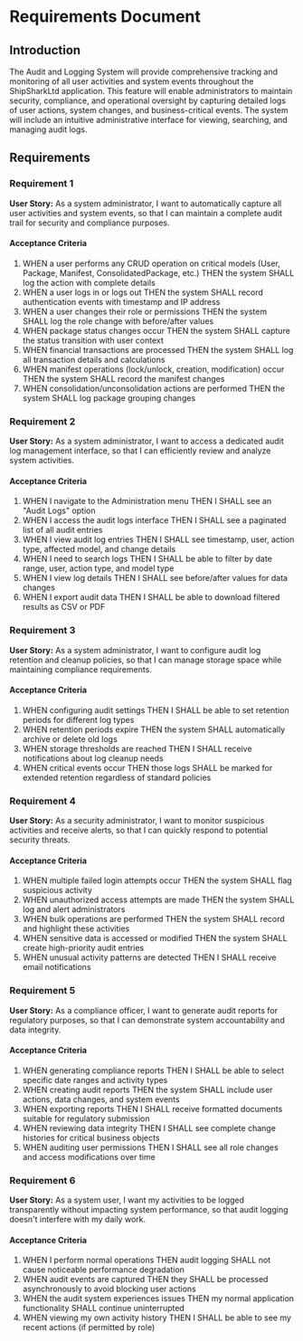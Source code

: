 # Requirements Document

## Introduction

The Audit and Logging System will provide comprehensive tracking and monitoring of all user activities and system events throughout the ShipSharkLtd application. This feature will enable administrators to maintain security, compliance, and operational oversight by capturing detailed logs of user actions, system changes, and business-critical events. The system will include an intuitive administrative interface for viewing, searching, and managing audit logs.

## Requirements

### Requirement 1

**User Story:** As a system administrator, I want to automatically capture all user activities and system events, so that I can maintain a complete audit trail for security and compliance purposes.

#### Acceptance Criteria

1. WHEN a user performs any CRUD operation on critical models (User, Package, Manifest, ConsolidatedPackage, etc.) THEN the system SHALL log the action with complete details
2. WHEN a user logs in or logs out THEN the system SHALL record authentication events with timestamp and IP address
3. WHEN a user changes their role or permissions THEN the system SHALL log the role change with before/after values
4. WHEN package status changes occur THEN the system SHALL capture the status transition with user context
5. WHEN financial transactions are processed THEN the system SHALL log all transaction details and calculations
6. WHEN manifest operations (lock/unlock, creation, modification) occur THEN the system SHALL record the manifest changes
7. WHEN consolidation/unconsolidation actions are performed THEN the system SHALL log package grouping changes

### Requirement 2

**User Story:** As a system administrator, I want to access a dedicated audit log management interface, so that I can efficiently review and analyze system activities.

#### Acceptance Criteria

1. WHEN I navigate to the Administration menu THEN I SHALL see an "Audit Logs" option
2. WHEN I access the audit logs interface THEN I SHALL see a paginated list of all audit entries
3. WHEN I view audit log entries THEN I SHALL see timestamp, user, action type, affected model, and change details
4. WHEN I need to search logs THEN I SHALL be able to filter by date range, user, action type, and model type
5. WHEN I view log details THEN I SHALL see before/after values for data changes
6. WHEN I export audit data THEN I SHALL be able to download filtered results as CSV or PDF

### Requirement 3

**User Story:** As a system administrator, I want to configure audit log retention and cleanup policies, so that I can manage storage space while maintaining compliance requirements.

#### Acceptance Criteria

1. WHEN configuring audit settings THEN I SHALL be able to set retention periods for different log types
2. WHEN retention periods expire THEN the system SHALL automatically archive or delete old logs
3. WHEN storage thresholds are reached THEN I SHALL receive notifications about log cleanup needs
4. WHEN critical events occur THEN those logs SHALL be marked for extended retention regardless of standard policies

### Requirement 4

**User Story:** As a security administrator, I want to monitor suspicious activities and receive alerts, so that I can quickly respond to potential security threats.

#### Acceptance Criteria

1. WHEN multiple failed login attempts occur THEN the system SHALL flag suspicious activity
2. WHEN unauthorized access attempts are made THEN the system SHALL log and alert administrators
3. WHEN bulk operations are performed THEN the system SHALL record and highlight these activities
4. WHEN sensitive data is accessed or modified THEN the system SHALL create high-priority audit entries
5. WHEN unusual activity patterns are detected THEN I SHALL receive email notifications

### Requirement 5

**User Story:** As a compliance officer, I want to generate audit reports for regulatory purposes, so that I can demonstrate system accountability and data integrity.

#### Acceptance Criteria

1. WHEN generating compliance reports THEN I SHALL be able to select specific date ranges and activity types
2. WHEN creating audit reports THEN the system SHALL include user actions, data changes, and system events
3. WHEN exporting reports THEN I SHALL receive formatted documents suitable for regulatory submission
4. WHEN reviewing data integrity THEN I SHALL see complete change histories for critical business objects
5. WHEN auditing user permissions THEN I SHALL see all role changes and access modifications over time

### Requirement 6

**User Story:** As a system user, I want my activities to be logged transparently without impacting system performance, so that audit logging doesn't interfere with my daily work.

#### Acceptance Criteria

1. WHEN I perform normal operations THEN audit logging SHALL not cause noticeable performance degradation
2. WHEN audit events are captured THEN they SHALL be processed asynchronously to avoid blocking user actions
3. WHEN the audit system experiences issues THEN my normal application functionality SHALL continue uninterrupted
4. WHEN viewing my own activity history THEN I SHALL be able to see my recent actions (if permitted by role)